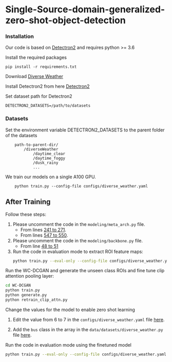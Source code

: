 # Single-Source-domain-generalized-zero-shot-object-detection

### Installation
Our code is based on [Detectron2](https://github.com/facebookresearch/detectron2) and requires python >= 3.6

Install the required packages
```
pip install -r requirements.txt
```
Download [Diverse Weather](https://drive.google.com/drive/folders/1IIUnUrJrvFgPzU8D6KtV0CXa8k1eBV9B)

Install Detectron2 from here [Detectron2](https://detectron2.readthedocs.io/en/latest/tutorials/install.html)

Set dataset path for Detectron2 
```
DETECTRON2_DATASETS=/path/to/datasets
```
### Datasets
Set the environment variable DETECTRON2_DATASETS to the parent folder of the datasets

```
    path-to-parent-dir/
        /diverseWeather
            /daytime_clear
            /daytime_foggy
            /dusk_rainy
            ...
```

We train our models on a single A100 GPU.
```
    python train.py --config-file configs/diverse_weather.yaml
```
## After Training

Follow these steps:

1. Please uncomment the code in the `modeling/meta_arch.py` file.
   - From lines [241 to 271](https://github.com/papz2000/Single-Source-domain-generalized-zero-shot-object-detection/blob/4d986b70f0c9fea48db8ae30cc107d7adc35ecd1/modeling/meta_arch.py#L238-L267]).
   - From lines [547 to 550](https://github.com/papz2000/Single-Source-domain-generalized-zero-shot-object-detection/blob/1ce7f3beff4c63b70c65048ad14f266e8c663890/modeling/meta_arch.py#L543-L547).
2. Please uncomment the code in the `modeling/backbone.py` file.
   - From line [48 to 51](https://github.com/papz2000/Single-Source-domain-generalized-zero-shot-object-detection/blob/8b45442dd8d8d0d2ebeb225a0be42e9f1ac05fcb/modeling/backbone.py#L48-L50) 
3. Run the code in evaluation mode to extract ROI feature maps:
   ```sh
   python train.py --eval-only --config-file configs/diverse_weather.yaml MODEL.WEIGHTS /u/student/2022/cs22mtech14005/Single-Source-domain-generalized-zero-shot-object-detection/all_outs/diverse_weather/model_best.pth
   ```
Run the WC-DCGAN and generate the unseen class ROIs and fine tune clip attention pooling layer:
  ```sh
  cd WC-DCGAN
  python train.py
  python generate.py
  python retrain_clip_attn.py
  ```
Change the values for the model to enable zero shot learning

1. Edit the value from 6 to 7 in the `configs/diverse_weather.yaml` file [here](https://github.com/papz2000/Single-Source-domain-generalized-object-detection/blob/5e0a712684367d0523293226f81cb159b29935bd/configs/diverse_weather.yaml#L31).

2. Add the `bus` class in the array in the `data/datasets/diverse_weather.py` file [here](https://github.com/papz2000/Single-Source-domain-generalized-object-detection/blob/5e0a712684367d0523293226f81cb159b29935bd/data/datasets/diverse_weather.py#L15).

   
Run the code in evaluation mode using the finetuned model
   ```sh
   python train.py --eval-only --config-file configs/diverse_weather.yaml MODEL.WEIGHTS /u/student/2022/cs22mtech14005/Single-Source-domain-generalized-zero-shot-object-detection/Models/updated_clipattn.pth
   ```
